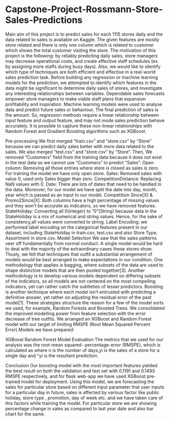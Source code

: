 # Capstone-Project-Rossmann-Store-Sales-Predictions
Main aim of this project is to predict sales for each 1115 stores daily and the data related to sales is available on Kaggle. The given features are mostly store related and there is only one column which is related to customer which shows the total customer visiting the store. The motivation of this project is the following: by reliably predicting daily sales, store managers may decrease operational costs, and create effective staff schedules (ex. by assigning more staffs during busy days). Also, we would like to identify which type of techniques are both efficient and effective in a real-world sales prediction task. Before building any regression or machine learning models for the prediction, we attempted to identify which features in the data might be significant to determine daily sales of stores, and investigate any interesting relationships between variables. Dependable sales forecasts empower store managers to make viable staff plans that expansion profitability and inspiration. Machine learning models were used to analyse data and predict future sales or behaviour. The final prediction of sales is the amount. So, regression methods require a linear relationship between input feature and output feature, and may not mode sales prediction behave accurately. It is possible to capture these non-linear relationships with Random Forest and Gradient Boosting algorithms such as XGBoost.

Pre-processing
We first merged “train.csv” and “store.csv” by “Store” because we can predict daily sales better with more data related to the sales. We also merged “test.csv” and “store.csv” by “Store”. Then, We removed “Customers” field from the training data because it does not exist in the test data so we cannot use “Customers” to predict “Sales”.
Open column: Removing all those entries where store is closed as sales is zero. For training the model we have only open store.
Sales: Removed sales with value 0, used only Sales bigger than zero.
CompetitionDistance: Replacing NaN values with 0.
Date: There are lots of dates that need to be handled in the data. Moreover, for our model we have split the date into day, month, year which is passed as an input to our model.
Competition Since[X] & Promo2Since[X]: Both columns have a high percentage of missing values and they won't be accurate as indicators, so we have removed features.
StateHoliday: Converting all 0(integer) to ”0”(String) because data in the StateHoliday is a mix of numerical and string values. Hence, for the sake of consistency,all values were converted to string.
Label Encoding: we performed label encoding on the categorical features present in our dataset, including StateHoliday in train.csv, test.csv and also Store Type, Assortment in store.csv.
Model Selection
We saw that the sales patterns veer off fundamentally from normal conduct. A single model would be hard to deal with the majority of the extraordinary cases these stores show. Thusly, we felt that techniques that outfit a substantial arrangement of models would be best arranged to make expectations in our condition. One methodology that applies is bagging, where subsets of the data are used to shape distinctive models that are then pooled together[3]. Another methodology is to develop various models dependent on differing subsets of the indicators, so all models are not centered on the most compelling indicators, yet can rather catch the subtleties of lesser predictors. Boosting is another technique where each model isn't entrusted with predicting a definitive answer, yet rather on adjusting the residual error of the past model[1]. These strategies structure the reason for a few of the model sorts we used, for example, Random Forests and Boosted Trees. We consolidated the improved modelling power from feature selection with the error decrease of tree outfits. We arranged an XGBoost and Random Forest model with our target of limiting RMSPE (Root Mean Squared Percent Error).Models we have prepared:

XGBoost
Random Forest
Model Evaluation
The metrics that we used for our analysis was the root-mean squared- percentage-error (RMSPE), which is calculated as where n is the number of days,yi is the sales of a store for a single day and ^yi is the resultant prediction.

Conclusion
Our boosting model with the most important features yielded the best result on both the validation and test set with 0.1191 and 0.1493 RMSPE respectively, and for flask web-app we have used XGBoost pre-trained model for deployment. Using this model, we are forecasting the sales for particular store based on different input parameter that user inputs for a particular day in future, sales is affected by various factor like public holiday, store type , promotion, day of week etc. and we have taken care of this factors while training the model. For particular store we are showing percentage change in sales as compared to last year date and also bar chart for the same.
